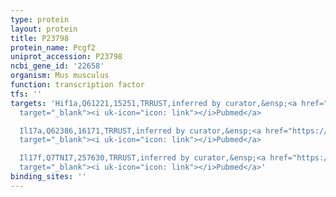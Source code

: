 ```yaml
---
type: protein
layout: protein
title: P23798
protein_name: Pcgf2
uniprot_accession: P23798
ncbi_gene_id: '22658'
organism: Mus musculus
function: transcription factor
tfs: ''
targets: 'Hif1a,Q61221,15251,TRRUST,inferred by curator,&ensp;<a href="https://www.ncbi.nlm.nih.gov/pubmed/?term=21602890%5Buid%5D"
  target="_blank"><i uk-icon="icon: link"></i>Pubmed</a>

  Il17a,Q62386,16171,TRRUST,inferred by curator,&ensp;<a href="https://www.ncbi.nlm.nih.gov/pubmed/?term=21674483%5Buid%5D"
  target="_blank"><i uk-icon="icon: link"></i>Pubmed</a>

  Il17f,Q7TNI7,257630,TRRUST,inferred by curator,&ensp;<a href="https://www.ncbi.nlm.nih.gov/pubmed/?term=21674483%5Buid%5D"
  target="_blank"><i uk-icon="icon: link"></i>Pubmed</a>'
binding_sites: ''
---
```

